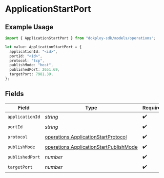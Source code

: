 # ApplicationStartPort

## Example Usage

```typescript
import { ApplicationStartPort } from "dokploy-sdk/models/operations";

let value: ApplicationStartPort = {
  applicationId: "<id>",
  portId: "<id>",
  protocol: "tcp",
  publishMode: "host",
  publishedPort: 2651.69,
  targetPort: 7981.39,
};
```

## Fields

| Field                                                                                            | Type                                                                                             | Required                                                                                         | Description                                                                                      |
| ------------------------------------------------------------------------------------------------ | ------------------------------------------------------------------------------------------------ | ------------------------------------------------------------------------------------------------ | ------------------------------------------------------------------------------------------------ |
| `applicationId`                                                                                  | *string*                                                                                         | :heavy_check_mark:                                                                               | N/A                                                                                              |
| `portId`                                                                                         | *string*                                                                                         | :heavy_check_mark:                                                                               | N/A                                                                                              |
| `protocol`                                                                                       | [operations.ApplicationStartProtocol](../../models/operations/applicationstartprotocol.md)       | :heavy_check_mark:                                                                               | N/A                                                                                              |
| `publishMode`                                                                                    | [operations.ApplicationStartPublishMode](../../models/operations/applicationstartpublishmode.md) | :heavy_check_mark:                                                                               | N/A                                                                                              |
| `publishedPort`                                                                                  | *number*                                                                                         | :heavy_check_mark:                                                                               | N/A                                                                                              |
| `targetPort`                                                                                     | *number*                                                                                         | :heavy_check_mark:                                                                               | N/A                                                                                              |